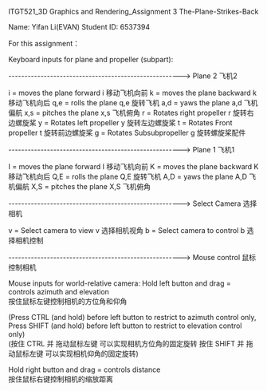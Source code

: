  ITGT521_3D Graphics and Rendering_Assignment 3 The-Plane-Strikes-Back

 Name: Yifan Li(EVAN)
 Student ID: 6537394

 For this assignment：

 Keyboard inputs for plane and propeller (subpart):

 ------------------------------------------------------> Plane 2 飞机2

  i   = moves the plane forward    i 移动飞机向前
  k   = moves the plane backward    k 移动飞机向后
  q,e = rolls the plane     q,e 旋转飞机
  a,d = yaws the plane     a,d 飞机偏航
  x,s = pitches the plane     x,s 飞机俯角
  r   = Rotates right propeller    r 旋转右边螺旋桨
  y   = Rotates left propeller    y 旋转左边螺旋桨
  t    = Rotates Front propeller    t 旋转前边螺旋桨
  g   = Rotates Subsubpropeller    g 旋转螺旋桨配件

 ------------------------------------------------------> Plane 1 飞机1

  I   = moves the plane forward    I 移动飞机向前
  K   = moves the plane backward    K 移动飞机向后
  Q,E = rolls the plane     Q,E 旋转飞机
  A,D = yaws the plane     A,D 飞机偏航
  X,S = pitches the plane     X,S 飞机俯角

 ------------------------------------------------------> Select Camera 选择相机

  v   = Select camera to view     v 选择相机视角
  b   = Select camera to control    b 选择相机控制

 ------------------------------------------------------> Mouse control 鼠标控制相机

  Mouse inputs for world-relative camera:
  Hold left button and drag  = controls azimuth and elevation   
  按住鼠标左键控制相机的方位角和仰角

  (Press CTRL (and hold) before left button to restrict to azimuth control only,
  Press SHIFT (and hold) before left button to restrict to elevation control only)  
  (按住 CTRL 并 拖动鼠标左键 可以实现相机方位角的固定旋转
  按住 SHIFT 并 拖动鼠标左键 可以实现相机仰角的固定旋转)
 
  Hold right button and drag = controls distance                
  按住鼠标右键控制相机的缩放距离
